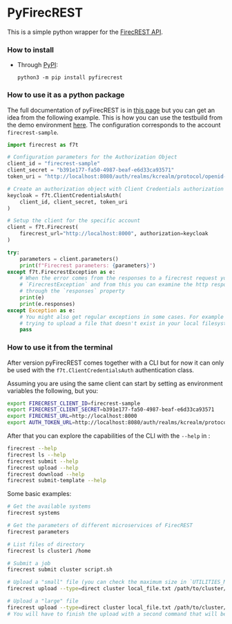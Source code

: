 # PyFirecREST

This is a simple python wrapper for the [FirecREST API](https://github.com/eth-cscs/firecrest).

### How to install
- Through [PyPI](https://pypi.org/project/pyfirecrest/):

  ```
  python3 -m pip install pyfirecrest
  ```

### How to use it as a python package
The full documentation of pyFirecREST is in [this page](https://pyfirecrest.readthedocs.io) but you can get an idea from the following example.
This is how you can use the testbuild from the demo environment [here](https://github.com/eth-cscs/firecrest/tree/master/deploy/demo).
The configuration corresponds to the account `firecrest-sample`.

```python
import firecrest as f7t

# Configuration parameters for the Authorization Object
client_id = "firecrest-sample"
client_secret = "b391e177-fa50-4987-beaf-e6d33ca93571"
token_uri = "http://localhost:8080/auth/realms/kcrealm/protocol/openid-connect/token"

# Create an authorization object with Client Credentials authorization grant
keycloak = f7t.ClientCredentialsAuth(
    client_id, client_secret, token_uri
)

# Setup the client for the specific account
client = f7t.Firecrest(
    firecrest_url="http://localhost:8000", authorization=keycloak
)

try:
    parameters = client.parameters()
    print(f"Firecrest parameters: {parameters}")
except f7t.FirecrestException as e:
    # When the error comes from the responses to a firecrest request you will get a
    # `FirecrestException` and from this you can examine the http responses yourself
    # through the `responses` property
    print(e)
    print(e.responses)
except Exception as e:
    # You might also get regular exceptions in some cases. For example when you are
    # trying to upload a file that doesn't exist in your local filesystem.
    pass
```

### How to use it from the terminal

After version pyFirecREST comes together with a CLI but for now it can only be used with the `f7t.ClientCredentialsAuth` authentication class.

Assuming you are using the same client  can start by setting as environment variables the following, but you:
```bash
export FIRECREST_CLIENT_ID=firecrest-sample
export FIRECREST_CLIENT_SECRET=b391e177-fa50-4987-beaf-e6d33ca93571
export FIRECREST_URL=http://localhost:8000
export AUTH_TOKEN_URL=http://localhost:8080/auth/realms/kcrealm/protocol/openid-connect/token
```

After that you can explore the capabilities of the CLI with the `--help` in :
```bash
firecrest --help
firecrest ls --help
firecrest submit --help
firecrest upload --help
firecrest download --help
firecrest submit-template --help
```

Some basic examples:
```bash
# Get the available systems
firecrest systems

# Get the parameters of different microservices of FirecREST
firecrest parameters

# List files of directory
firecrest ls cluster1 /home

# Submit a job
firecrest submit cluster script.sh

# Upload a "small" file (you can check the maximum size in `UTILITIES_MAX_FILE_SIZE` from the `parameters` command)
firecrest upload --type=direct cluster local_file.txt /path/to/cluster/fs

# Upload a "large" file
firecrest upload --type=direct cluster local_file.txt /path/to/cluster/fs
# You will have to finish the upload with a second command that will be given in the output
```
